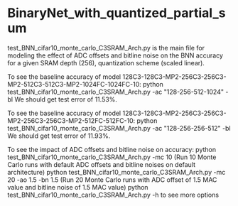 # BinaryNet_with_quantized_partial_sum
test_BNN_cifar10_monte_carlo_C3SRAM_Arch.py is the main file for modeling the effect of ADC offsets and bitline noise on the BNN accuracy for a given SRAM depth (256), quantization scheme (scaled linear).

To see the baseline accuracy of model 128C3-128C3-MP2-256C3-256C3-MP2-512C3-512C3-MP2-1024FC-1024FC-10:
python test_BNN_cifar10_monte_carlo_C3SRAM_Arch.py -ac "128-256-512-1024" -bl
We should get test error of 11.53%.

To see the baseline accuracy of model 128C3-128C3-MP2-256C3-256C3-MP2-256C3-256C3-MP2-512FC-512FC-10:
python test_BNN_cifar10_monte_carlo_C3SRAM_Arch.py -ac "128-256-256-512" -bl
We should get test error of 11.93%.

To see the impact of ADC offsets and bitline noise on accuracy:
python test_BNN_cifar10_monte_carlo_C3SRAM_Arch.py -mc 10 (Run 10 Monte Carlo runs with default ADC offsets and bitline noises on default architecture)
python test_BNN_cifar10_monte_carlo_C3SRAM_Arch.py -mc 20 -ao 1.5 -bn 1.5 (Run 20 Monte Carlo runs with ADC offset of 1.5 MAC value and bitline noise of 1.5 MAC value)
python test_BNN_cifar10_monte_carlo_C3SRAM_Arch.py -h to see more options
